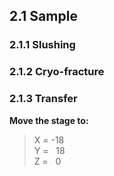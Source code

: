 ## 2.1 Sample
### 2.1.1 Slushing
### 2.1.2 Cryo-fracture
### 2.1.3 Transfer

**Move the stage to:**  
> X = -18  
> Y = &nbsp; 18  
> Z = &nbsp; 0  

